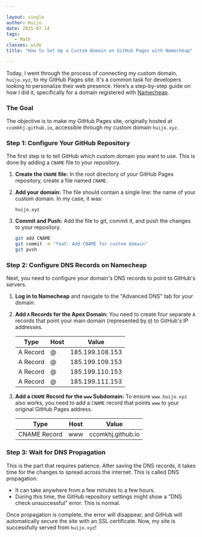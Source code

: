 ```yaml
---

layout: single  
author: Huijo  
date: 2025-07-14
tags:  
   - Math
classes: wide  
title: "How to Set Up a Custom Domain on GitHub Pages with Namecheap"  

---
```


Today, I went through the process of connecting my custom domain, `huijo.xyz`, to my GitHub Pages site. It's a common task for developers looking to personalize their web presence. Here’s a step-by-step guide on how I did it, specifically for a domain registered with [Namecheap](https://www.namecheap.com/).

### The Goal

The objective is to make my GitHub Pages site, originally hosted at `ccomkhj.github.io`, accessible through my custom domain `huijo.xyz`.

### Step 1: Configure Your GitHub Repository

The first step is to tell GitHub which custom domain you want to use. This is done by adding a `CNAME` file to your repository.

1.  **Create the `CNAME` file:** In the root directory of your GitHub Pages repository, create a file named `CNAME`.
2.  **Add your domain:** The file should contain a single line: the name of your custom domain. In my case, it was:
    ```
    huijo.xyz
    ```
3.  **Commit and Push:** Add the file to git, commit it, and push the changes to your repository.

    ```bash
    git add CNAME
    git commit -m "feat: Add CNAME for custom domain"
    git push
    ```

### Step 2: Configure DNS Records on Namecheap

Next, you need to configure your domain's DNS records to point to GitHub's servers.

1.  **Log in to Namecheap** and navigate to the "Advanced DNS" tab for your domain.
2.  **Add `A` Records for the Apex Domain:** You need to create four separate `A` records that point your main domain (represented by `@`) to GitHub's IP addresses.

    | Type     | Host | Value           |
    |----------|------|-----------------|
    | A Record | @    | 185.199.108.153 |
    | A Record | @    | 185.199.109.153 |
    | A Record | @    | 185.199.110.153 |
    | A Record | @    | 185.199.111.153 |

3.  **Add a `CNAME` Record for the `www` Subdomain:** To ensure `www.huijo.xyz` also works, you need to add a `CNAME` record that points `www` to your original GitHub Pages address.

    | Type         | Host | Value               |
    |--------------|------|---------------------|
    | CNAME Record | www  | ccomkhj.github.io   |

### Step 3: Wait for DNS Propagation

This is the part that requires patience. After saving the DNS records, it takes time for the changes to spread across the internet. This is called DNS propagation.

- It can take anywhere from a few minutes to a few hours.
- During this time, the GitHub repository settings might show a "DNS check unsuccessful" error. This is normal.

Once propagation is complete, the error will disappear, and GitHub will automatically secure the site with an SSL certificate. Now, my site is successfully served from `huijo.xyz`!
